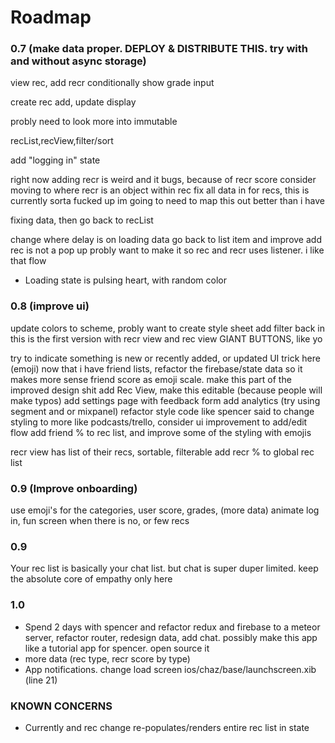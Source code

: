 # Roadmap



### 0.7 (make data proper. DEPLOY & DISTRIBUTE THIS. try with and without async storage)
view rec, add recr conditionally show grade input

create rec add, update display

probly need to look more into immutable

recList,recView,filter/sort

add "logging in" state

right now adding recr is weird and it bugs, because of recr score
consider moving to where recr is an object within rec
fix all data in for recs, this is currently sorta fucked up
  im going to need to map this out better than i have

fixing data, then go back to recList

change where delay is on loading data
go back to list item and improve
add rec is not a pop up
probly want to make it so rec and recr uses listener. i like that flow


 - Loading state is pulsing heart, with random color

### 0.8 (improve ui)
update colors to scheme, probly want to create style sheet
add filter back in
this is the first version with recr view and rec view
GIANT BUTTONS, like yo

try to indicate something is new or recently added, or updated UI trick here (emoji)
now that i have friend lists, refactor the firebase/state data so it makes more sense
friend score as emoji scale. make this part of the improved design shit
add Rec View, make this editable (because people will make typos)
add settings page with feedback form
add analytics (try using segment and or mixpanel)
refactor style code like spencer said to
change styling to more like podcasts/trello, consider ui improvement to add/edit flow
  add friend % to rec list,  and improve some of the styling with emojis

recr view has list of their recs, sortable, filterable
add recr % to global rec list


### 0.9 (Improve onboarding)
use emoji's for the categories, user score, grades, (more data)
animate log in, fun screen when there is no, or few recs

### 0.9
Your rec list is basically your chat list. but chat is super duper limited.
  keep the absolute core of empathy only here


### 1.0
 - Spend 2 days with spencer and refactor redux and firebase to a meteor server, refactor router, redesign data, add chat. possibly make this app like a tutorial app for spencer. open source it
 - more data (rec type, recr score by type)
 - App notifications.
change load screen
 ios/chaz/base/launchscreen.xib (line 21)


### KNOWN CONCERNS
 - Currently and rec change re-populates/renders entire rec list in state
